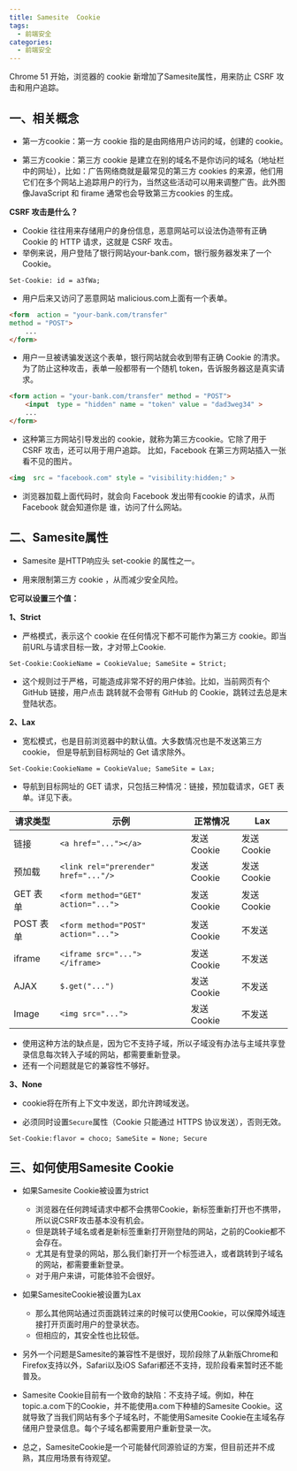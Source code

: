 ```yaml
---
title: Samesite  Cookie
tags:
  - 前端安全
categories:
  - 前端安全
---
```






Chrome 51 开始，浏览器的 cookie 新增加了Samesite属性，用来防止 CSRF 攻击和用户追踪。

## 一、相关概念

+ 第一方cookie：第一方 cookie 指的是由网络用户访问的域，创建的 cookie。

+ 第三方cookie：第三方 cookie 是建立在别的域名不是你访问的域名（地址栏中的网址），比如：广告网络商就是最常见的第三方 cookies 的来源，他们用它们在多个网站上追踪用户的行为，当然这些活动可以用来调整广告。此外图像JavaScript 和 firame 通常也会导致第三方cookies 的生成。

**CSRF 攻击是什么？**

+ Cookie 往往用来存储用户的身份信息，恶意网站可以设法伪造带有正确 Cookie 的 HTTP 请求，这就是
  CSRF 攻击。
+ 举例来说，用户登陆了银行网站your-bank.com，银行服务器发来了一个 Cookie。

```
Set-Cookie: id = a3fWa;
```

+ 用户后来又访问了恶意网站 malicious.com上面有一个表单。

```html
<form  action = "your-bank.com/transfer" 
method = "POST">   
    ... 
</form>
```

+ 用户一旦被诱骗发送这个表单，银行网站就会收到带有正确 Cookie 的清求。为了防止这种攻击，表单一般都带有一个随机 token，告诉服务器这是真实请求。

```html
<form action = "your-bank.com/transfer" method = "POST">    
    <input  type = "hidden" name = "token" value = "dad3weg34" >   
    ... 
</form>
```

+ 这种第三方网站引导发出的 cookie，就称为第三方cookie。它除了用于 CSRF 攻击，还可以用于用户追踪。
  比如，Facebook 在第三方网站插入一张看不见的图片。

```html
<img  src = "facebook.com" style = "visibility:hidden;" >
```

+ 浏览器加载上面代码时，就会向 Facebook 发出带有cookie 的请求，从而 Facebook 就会知道你是
  谁，访问了什么网站。





## 二、Samesite属性

+ Samesite 是HTTP响应头 set-cookie 的属性之一。

+ 用来限制第三方 cookie ，从而减少安全风险。

**它可以设置三个值：**

**1、Strict**

+ 严格模式，表示这个 cookie 在任何情况下都不可能作为第三方 cookie。即当前URL与请求目标一致，才对带上Cookie.

```
Set-Cookie:CookieName = CookieValue; SameSite = Strict;
```

+ 这个规则过于严格，可能造成非常不好的用户体验。比如，当前网页有个GitHub 链接，用户点击
  跳转就不会带有 GitHub 的 Cookie，跳转过去总是末登陆状态。

**2、Lax**

+ 宽松模式，也是目前浏览器中的默认值。大多数情况也是不发送第三方cookie， 但是导航到目标网址的 Get 请求除外。

```
Set-Cookie:CookieName = CookieValue; SameSite = Lax;
```

+ 导航到目标网址的 GET 请求，只包括三种情况：链接，预加载请求，GET 表单。详见下表。

| 请求类型  | 示例                                 | 正常情况    | Lax         |
| --------- | ------------------------------------ | ----------- | ----------- |
| 链接      | `<a href="..."></a>`                 | 发送 Cookie | 发送 Cookie |
| 预加载    | `<link rel="prerender" href="..."/>` | 发送 Cookie | 发送 Cookie |
| GET 表单  | `<form method="GET" action="...">`   | 发送 Cookie | 发送 Cookie |
| POST 表单 | `<form method="POST" action="...">`  | 发送 Cookie | 不发送      |
| iframe    | `<iframe src="..."></iframe>`        | 发送 Cookie | 不发送      |
| AJAX      | `$.get("...")`                       | 发送 Cookie | 不发送      |
| Image     | `<img src="...">`                    | 发送 Cookie | 不发送      |

+ 使用这种方法的缺点是，因为它不支持子域，所以子域没有办法与主域共享登录信息每次转入子域的网站，都需要重新登录。
+ 还有一个问题就是它的兼容性不够好。

**3、None**

+ cookie将在所有上下文中发送，即允许跨域发送。

+ 必须同时设置`Secure`属性（Cookie 只能通过 HTTPS 协议发送），否则无效。

```
Set-Cookie:flavor = choco; SameSite = None; Secure
```

## **三、如何使用Samesite Cookie**

+ 如果Samesite Cookie被设置为strict
  + 浏览器在任何跨域请求中都不会携带Cookie，新标签重新打开也不携带，所以说CSRF攻击基本没有机会。
  + 但是跳转子域名或者是新标签重新打开刚登陆的网站，之前的Cookie都不会存在。
  + 尤其是有登录的网站，那么我们新打开一个标签进入，或者跳转到子域名的网站，都需要重新登录。
  + 对于用户来讲，可能体验不会很好。

+ 如果SamesiteCookie被设置为Lax
  + 那么其他网站通过页面跳转过来的时候可以使用Cookie，可以保障外域连接打开页面时用户的登录状态。
  + 但相应的，其安全性也比较低。

+ 另外一个问题是Samesite的兼容性不是很好，现阶段除了从新版Chrome和Firefox支持以外，Safari以及iOS Safari都还不支持，现阶段看来暂时还不能普及。

+ Samesite Cookie目前有一个致命的缺陷：不支持子域。例如，种在topic.a.com下的Cookie，并不能使用a.com下种植的Samesite Cookie。这就导致了当我们网站有多个子域名时，不能使用Samesite Cookie在主域名存储用户登录信息。每个子域名都需要用户重新登录一次。

+ 总之，SamesiteCookie是一个可能替代同源验证的方案，但目前还并不成熟，其应用场景有待观望。